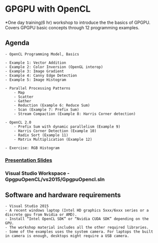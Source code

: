 # GPGPU with OpenCL
*One day training(6 hr) workshop to introduce the the basics of GPGPU. Covers GPGPU basic concepts through 12 programming examples.

## Agenda
    - OpenCL Programming Model, Basics

    - Example 1: Vector Addition
    - Example 2: Color Inversion (OpenGL interop)
    - Example 3: Image Gradient
    - Example 4: Canny Edge Detection
    - Example 5: Image Histogram
    
    - Parallel Processing Patterns
        - Map
        - Scatter
        - Gather
        - Reduction (Example 6: Reduce Sum)
        - Scan (Example 7: Prefix Sum)
        - Stream Compaction (Example 8: Harris Corner detection)
        
    - OpenCL 2.0
        - Prefix Sum with dynamic parallelism (Example 9)
        - Harris Corner Detection (Example 10)
        - Radix Sort (Example 11)
        - Matrix Multiplication (Example 12) 

    - Exercise: RGB Histogram

### [Presentation Slides](https://github.com/premsasidharan/GpgpuOpenCL/blob/master/docs/heterogeneous%20computing.pdf)
### Visual Studio Workspace - GpgpuOpenCL/vs2015/GpgpuOpencl.sln

## Software and hardware requirements
    - Visual Studio 2015
    - A recent windows laptop (Intel HD graphics 5xxx/6xxx series or a discrete gpu from Nvidia or AMD).
    - Install “Intel OpenCL SDK” or “Nvidia CUDA SDK” depending on the GPU.
    - The workshop material includes all the other required libraries.
    - Some of the examples uses the system camera. For laptops the built in camera is enough, desktops might require a USB camera.
